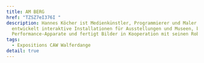 ```yaml
---
title: AM BERG
href: "TZSZ7eI376I "
description: Hannes Köcher ist Medienkünstler, Programmierer und Maler. Er
  entwickelt interaktive Installationen für Ausstellungen und Museen, baut
  Performance-Apparate und fertigt Bilder in Kooperation mit seinen Robotern.
tags:
  - Expositions CAW Walferdange
detail: true
---
```

